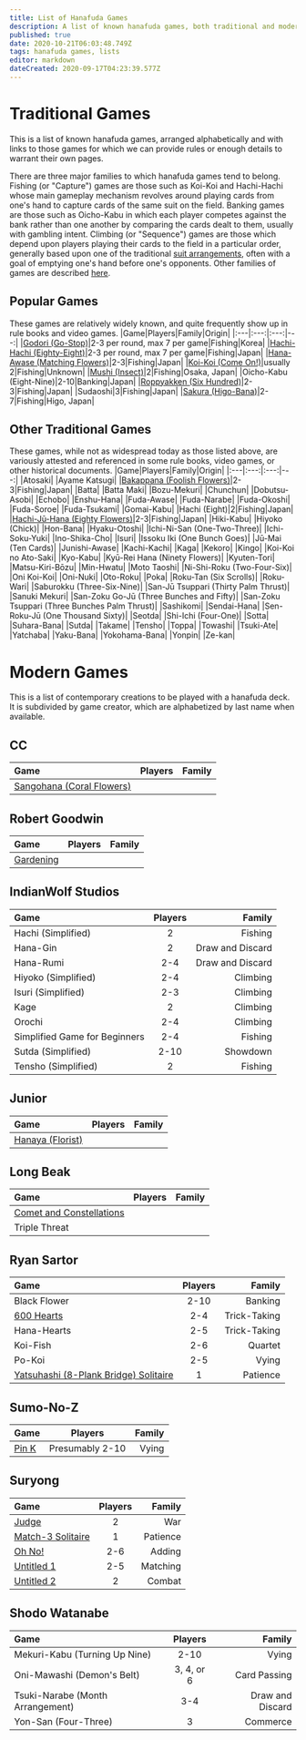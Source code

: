 ```yaml
---
title: List of Hanafuda Games
description: A list of known hanafuda games, both traditional and modern.
published: true
date: 2020-10-21T06:03:48.749Z
tags: hanafuda games, lists
editor: markdown
dateCreated: 2020-09-17T04:23:39.577Z
---
```


# Traditional Games
This is a list of known hanafuda games, arranged alphabetically and with links to those games for which we can provide rules or enough details to warrant their own pages.

There are three major families to which hanafuda games tend to belong. Fishing (or "Capture") games are those such as Koi-Koi and Hachi-Hachi whose main gameplay mechanism revolves around playing cards from one's hand to capture cards of the same suit on the field. Banking games are those such as Oicho-Kabu in which each player competes against the bank rather than one another by comparing the cards dealt to them, usually with gambling intent. Climbing (or "Sequence") games are those which depend upon players playing their cards to the field in a particular order, generally based upon one of the traditional [suit arrangements](/en/hanafuda/suits#arrangement-of-suits), often with a goal of emptying one's hand before one's opponents. Other families of games are described [here](https://www.pagat.com/class/#mechanism).
## Popular Games
These games are relatively widely known, and quite frequently show up in rule books and video games.
|Game|Players|Family|Origin|
|:---|:---:|:---:|---:|
|[Godori (Go-Stop)](/en/hanafuda/games/go-stop)|2-3 per round, max 7 per game|Fishing|Korea|
|[Hachi-Hachi (Eighty-Eight)](/en/hanafuda/games/hachi-hachi)|2-3 per round, max 7 per game|Fishing|Japan|
|[Hana-Awase (Matching Flowers)](/en/hanafuda/games/hana-awase)|2-3|Fishing|Japan|
|[Koi-Koi (Come On!)](/en/hanafuda/games/koi-koi)|usually 2|Fishing|Unknown|
|[Mushi (Insect)](/en/hanafuda/games/mushi)|2|Fishing|Osaka, Japan|
|Oicho-Kabu (Eight-Nine)|2-10|Banking|Japan|
|[Roppyakken (Six Hundred)](/en/hanafuda/games/roppyakken)|2-3|Fishing|Japan|
|Sudaoshi|3|Fishing|Japan|
|[Sakura (Higo-Bana)](/en/hanafuda/games/sakura)|2-7|Fishing|Higo, Japan|
## Other Traditional Games
These games, while not as widespread today as those listed above, are variously attested and referenced in some rule books, video games, or other historical documents.
|Game|Players|Family|Origin|
|:---|:---:|:---:|---:|
|Atosaki|
|Ayame Katsugi|
|[Bakappana (Foolish Flowers)](/en/hanafuda/games/bakappana)|2-3|Fishing|Japan|
|Batta|
|Batta Maki|
|Bozu-Mekuri|
|Chunchun|
|Dobutsu-Asobi|
|Echobo|
|Enshu-Hana|
|Fuda-Awase|
|Fuda-Narabe|
|Fuda-Okoshi|
|Fuda-Soroe|
|Fuda-Tsukami|
|Gomai-Kabu|
|Hachi (Eight)|2|Fishing|Japan|
|[Hachi-Jū-Hana (Eighty Flowers)](/en/hanafuda/games/hachi-juu-hana)|2-3|Fishing|Japan|
|Hiki-Kabu|
|Hiyoko (Chick)|
|Hon-Bana|
|Hyaku-Otoshi|
|Ichi-Ni-San (One-Two-Three)|
|Ichi-Soku-Yuki|
|Ino-Shika-Cho|
|Isuri|
|Issoku Iki (One Bunch Goes)|
|Jū-Mai (Ten Cards)|
|Junishi-Awase|
|Kachi-Kachi|
|Kaga|
|Kekoro|
|Kingo|
|Koi-Koi no Ato-Saki|
|Kyo-Kabu|
|Kyū-Rei Hana (Ninety Flowers)|
|Kyuten-Tori|
|Matsu-Kiri-Bōzu|
|Min-Hwatu|
|Moto Taoshi|
|Ni-Shi-Roku (Two-Four-Six)|
|Oni Koi-Koi|
|Oni-Nuki|
|Oto-Roku|
|Poka|
|Roku-Tan (Six Scrolls)|
|Roku-Wari|
|Saburokku (Three-Six-Nine)|
|San-Jū Tsuppari (Thirty Palm Thrust)|
|Sanuki Mekuri|
|San-Zoku Go-Jū (Three Bunches and Fifty)|
|San-Zoku Tsuppari (Three Bunches Palm Thrust)|
|Sashikomi|
|Sendai-Hana|
|Sen-Roku-Jū (One Thousand Sixty)|
|Seotda|
|Shi-Ichi (Four-One)|
|Sotta|
|Suhara-Bana|
|Sutda|
|Takame|
|Tensho|
|Toppa|
|Towashi|
|Tsuki-Ate|
|Yatchaba|
|Yaku-Bana|
|Yokohama-Bana|
|Yonpin|
|Ze-kan|

# Modern Games
This is a list of contemporary creations to be played with a hanafuda deck. It is subdivided by game creator, which are alphabetized by last name when available.
## CC
|Game|Players|Family|
|:---|:---:|---:|
|[Sangohana (Coral Flowers)](http://cartacc.g1.xrea.com/sangohana.html)
## Robert Goodwin
|Game|Players|Family|
|:---|:---:|---:|
|[Gardening](/newgames/robert_goodwin_-_gardening.pdf)
## IndianWolf Studios
|Game|Players|Family|
|:---|:---:|---:|
|Hachi (Simplified)|2|Fishing|
|Hana-Gin|2|Draw and Discard|
|Hana-Rumi|2-4|Draw and Discard|
|Hiyoko (Simplified)|2-4|Climbing|
|Isuri (Simplified)|2-3|Climbing|
|Kage|2|Climbing|
|Orochi|2-4|Climbing|
|Simplified Game for Beginners|2-4|Fishing|
|Sutda (Simplified)|2-10|Showdown|
|Tensho (Simplified)|2|Fishing|
## Junior
|Game|Players|Family|
|:---|:---:|---:|
|[Hanaya (Florist)](/how_to_play_hanaya.pdf)
## Long Beak
|Game|Players|Family|
|:---|:---:|---:|
|[Comet and Constellations](/comet__constellations_v4.0.pdf)
|Triple Threat
## Ryan Sartor
|Game|Players|Family|
|:---|:---:|---:|
|Black Flower|2-10|Banking|
|[600 Hearts](/newgames/600_hearts_v2.1.pdf)|2-4|Trick-Taking|
|Hana-Hearts|2-5|Trick-Taking|
|Koi-Fish|2-6|Quartet|
|Po-Koi|2-5|Vying|
|[Yatsuhashi (8-Plank Bridge) Solitaire](/newgames/yatsuhashi_solitaire_v1.2.pdf)|1|Patience|
## Sumo-No-Z
|Game|Players|Family|
|:---|:---:|---:|
|[Pin K](/newgames/new_game_-_sumo-no-z.pdf)|Presumably 2-10|Vying|
## Suryong
|Game|Players|Family|
|:---|:---:|---:|
|[Judge](/judge_v1.1.pdf)|2|War|
|[Match-3 Solitaire](/match_3_solitaire.pdf)|1|Patience|
|[Oh No!](/70_no_oh_no_v2.pdf)|2-6|Adding|
|[Untitled 1](/this_is_some_game_that_i_made_up.pdf)|2-5|Matching|
|[Untitled 2](/untitled_2.pdf)|2|Combat|
## Shodo Watanabe
|Game|Players|Family|
|:---|:---:|---:|
|Mekuri-Kabu (Turning Up Nine)|2-10|Vying|
|Oni-Mawashi (Demon's Belt)|3, 4, or 6|Card Passing|
|Tsuki-Narabe (Month Arrangement)|3-4|Draw and Discard|
|Yon-San (Four-Three)|3|Commerce|